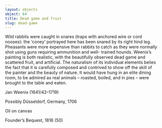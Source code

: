 ```yaml
---
layout: objects
object: 64
title: Dead game and fruit
slug: dead-game
---
```


Wild rabbits were caught in snares (traps with anchored wire or cord nooses): the ‘coney’ portrayed here has been snared by its right hind leg. Pheasants were more expensive than rabbits to catch as they were normally shot using guns requiring ammunition and well- trained hounds. Weenix’s painting is both realistic, with the beautifully observed dead game and scattered fruit, and artificial.  The naturalism of its individual elements belies  the fact that it is carefully composed and contrived to show off the skill of the painter and the beauty of nature. It would have hung in an elite dining room, to be admired as real animals – roasted, boiled, and in pies – were brought to the table and eaten.  

Jan Weenix (1641/42–1719)

Possibly Düsseldorf, Germany, 1706

Oil on canvas  

Founder’s Bequest, 1816 (50)
